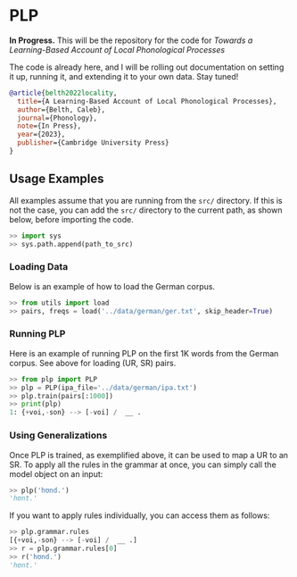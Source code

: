 # PLP

**In Progress.** This will be the repository for the code for *Towards a Learning-Based Account of Local Phonological Processes* 

The code is already here, and I will be rolling out documentation on setting it up, running it, and extending it to your own data. Stay tuned!  

```bibtex
@article{belth2022locality,
  title={A Learning-Based Account of Local Phonological Processes},
  author={Belth, Caleb},
  journal={Phonology},
  note={In Press},
  year={2023},
  publisher={Cambridge University Press}
}
```

## Usage Examples

All examples assume that you are running from the ```src/``` directory. If this is not the case, you can add the ```src/``` directory to the current path, as shown below, before importing the code.

```python
>> import sys
>> sys.path.append(path_to_src)
```

### Loading Data

Below is an example of how to load the German corpus.

```python
>> from utils import load
>> pairs, freqs = load('../data/german/ger.txt', skip_header=True)
```

### Running PLP

Here is an example of running PLP on the first 1K words from the German corpus. See above for loading (UR, SR) pairs.

```python
>> from plp import PLP
>> plp = PLP(ipa_file='../data/german/ipa.txt')
>> plp.train(pairs[:1000])
>> print(plp)
1: {+voi,-son} --> [-voi] /  __ .
```

### Using Generalizations

Once PLP is trained, as exemplified above, it can be used to map a UR to an SR. To apply all the rules in the grammar at once, you can simply call the model object on an input:

```python
>> plp('hʊnd.')
'hʊnt.'
```

If you want to apply rules individually, you can access them as follows:

```python
>> plp.grammar.rules
[{+voi,-son} --> [-voi] /  __ .]
>> r = plp.grammar.rules[0]
>> r('hʊnd.')
'hʊnt.'
```
